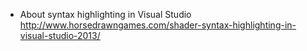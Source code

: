 + About syntax highlighting in Visual Studio http://www.horsedrawngames.com/shader-syntax-highlighting-in-visual-studio-2013/
